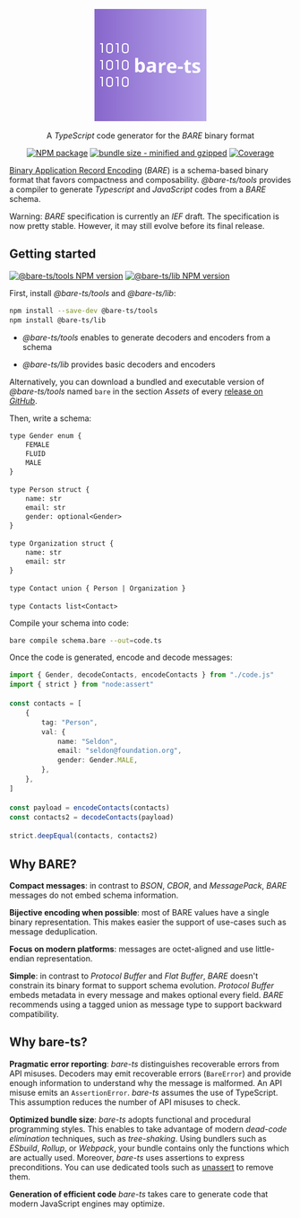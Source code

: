 <p align="center">
<a href="#bare-ts"><img alt="bare-ts" height="200" src="./logo.svg"/></a>
</p>
<p align="center">
A <em>TypeScript</em> code generator for the <em>BARE</em> binary format
</p>
<div align="center">

[![NPM package][npm-img]][npm-bare-ts-tools]
[![bundle size - minified and gzipped][bundlejs-img]][bundlejs]
[![Coverage][coveralls-img]][coveralls]
</div>

[Binary Application Record Encoding](https://baremessages.org/) (_BARE_) is a schema-based binary
format that favors compactness and composability.
_@bare-ts/tools_ provides a compiler to generate _Typescript_ and _JavaScript_ codes from a _BARE_ schema.

Warning: _BARE_ specification is currently an _IEF_ draft.
The specification is now pretty stable.
However, it may still evolve before its final release.

## Getting started

[![@bare-ts/tools NPM version][npm-bare-ts-tools-img]][npm-bare-ts-tools]
[![@bare-ts/lib NPM version][npm-bare-ts-lib-img]][npm-bare-ts-lib]

First, install _@bare-ts/tools_ and _@bare-ts/lib_:

```sh
npm install --save-dev @bare-ts/tools
npm install @bare-ts/lib
```

-   _@bare-ts/tools_ enables to generate decoders and encoders from a schema

-   _@bare-ts/lib_ provides basic decoders and encoders

Alternatively, you can download a bundled and executable version of _@bare-ts/tools_ named `bare` in the section _Assets_ of every [release on _GitHub_](https://github.com/bare-ts/tools/releases).

Then, write a schema:

```zig
type Gender enum {
    FEMALE
    FLUID
    MALE
}

type Person struct {
    name: str
    email: str
    gender: optional<Gender>
}

type Organization struct {
    name: str
    email: str
}

type Contact union { Person | Organization }

type Contacts list<Contact>
```

Compile your schema into code:

```sh
bare compile schema.bare --out=code.ts
```

Once the code is generated, encode and decode messages:

```ts
import { Gender, decodeContacts, encodeContacts } from "./code.js"
import { strict } from "node:assert"

const contacts = [
    {
        tag: "Person",
        val: {
            name: "Seldon",
            email: "seldon@foundation.org",
            gender: Gender.MALE,
        },
    },
]

const payload = encodeContacts(contacts)
const contacts2 = decodeContacts(payload)

strict.deepEqual(contacts, contacts2)
```

## Why BARE?

**Compact messages**: in contrast to _BSON_, _CBOR_, and _MessagePack_, _BARE_ messages do not embed schema information.

**Bijective encoding when possible**: most of BARE values have a single binary representation.
This makes easier the support of use-cases such as message deduplication.

**Focus on modern platforms**: messages are octet-aligned and use little-endian representation.

**Simple**: in contrast to _Protocol Buffer_ and _Flat Buffer_, _BARE_ doesn't constrain its binary format to support schema evolution.
_Protocol Buffer_ embeds metadata in every message and makes optional every field.
_BARE_ recommends using a tagged union as message type to support backward compatibility.

## Why bare-ts?

**Pragmatic error reporting**: _bare-ts_ distinguishes recoverable errors from API misuses.
Decoders may emit recoverable errors (`BareError`) and provide enough information to understand why the message is malformed.
An API misuse emits an `AssertionError`.
_bare-ts_ assumes the use of TypeScript.
This assumption reduces the number of API misuses to check.

**Optimized bundle size**: _bare-ts_ adopts functional and procedural programming styles.
This enables to take advantage of modern _dead-code elimination_ techniques, such as _tree-shaking_.
Using bundlers such as _ESbuild_, _Rollup_, or _Webpack_, your bundle contains only the functions which are actually used.
Moreover, _bare-ts_ uses assertions to express preconditions.
You can use dedicated tools such as [unassert](https://github.com/unassert-js) to remove them.

**Generation of efficient code** _bare-ts_ takes care to generate code that modern JavaScript engines may optimize.

[npm-img]: https://flat.badgen.net/npm/v/@bare-ts/tools
[npm-bare-ts-tools-img]: https://flat.badgen.net/npm/v/@bare-ts/tools?label=npm:@bare-ts/tools
[npm-bare-ts-tools]: https://www.npmjs.com/package/@bare-ts/tools

[npm-bare-ts-lib-img]: https://flat.badgen.net/npm/v/@bare-ts/lib?label=npm:@bare-ts/lib
[npm-bare-ts-lib]: https://www.npmjs.com/package/@bare-ts/lib

[coveralls-img]: https://flat.badgen.net/coveralls/c/github/bare-ts/tools
[coveralls]: https://coveralls.io/github/bare-ts/tools?branch=main

[bundlejs-img]: https://img.shields.io/badge/dynamic/json?style=flat-square&label=minzipped&query=$.size.compressedSize&url=https://deno.bundlejs.com/?q=@bare-ts/tools
[bundlejs-img]: https://deno.bundlejs.com/?q=@bare-ts/tools&badge-style=flat&badge=
[bundlejs]: https://bundlejs.com/?q=%40bare-ts%2Ftools
